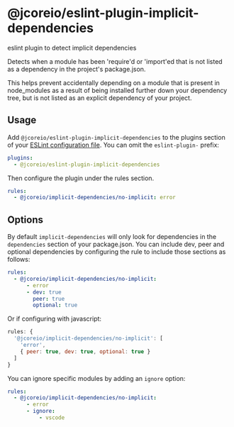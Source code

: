 # @jcoreio/eslint-plugin-implicit-dependencies

eslint plugin to detect implicit dependencies

Detects when a module has been 'require'd or 'import'ed that is not listed as a dependency in the project's package.json.

This helps prevent accidentally depending on a module that is present in node_modules as a result of being installed further down your dependency tree, but is not listed as an explicit dependency of your project.

## Usage

Add `@jcoreio/eslint-plugin-implicit-dependencies` to the plugins section of your [ESLint configuration file](http://eslint.org/docs/user-guide/configuring#configuration-file-formats). You can omit the `eslint-plugin-` prefix:

```yaml
plugins:
  - @jcoreio/eslint-plugin-implicit-dependencies
```

Then configure the plugin under the rules section.

```yaml
rules:
  - @jcoreio/implicit-dependencies/no-implicit: error
```

## Options

By default `implicit-dependencies` will only look for dependencies in the `dependencies` section of your package.json. You can include dev, peer and optional dependencies by configuring the rule to include those sections as follows:

```yaml
rules:
  - @jcoreio/implicit-dependencies/no-implicit:
      - error
      - dev: true
        peer: true
        optional: true
```

Or if configuring with javascript:

```javascript
rules: {
  '@jcoreio/implicit-dependencies/no-implicit': [
    'error',
    { peer: true, dev: true, optional: true }
  ]
}
```

You can ignore specific modules by adding an `ignore` option:

```yaml
rules:
  - @jcoreio/implicit-dependencies/no-implicit:
      - error
      - ignore:
          - vscode
```
